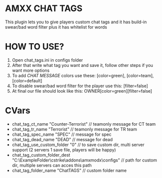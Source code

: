 # AMXX CHAT TAGS
This plugin lets you to give players custom chat tags and it has build-in swear/bad word filter plus it has whitelist for words

# HOW TO USE?
1. Open chat_tags.ini in configs folder
2. After that write what tag you want and save it, follow other steps if you want more options
3. To add *CHAT MESSAGE* colors use these: [color=green], [color=team], [color=default]
4. To disable swear/bad word filter for the player use this: [filter=false]
5. At final our file should look like this: OWNER[color=green][filter=false]

# CVars
- chat_tag_ct_name "Counter-Terrorist" // teamonly message for CT team
- chat_tag_tr_name "Terrorist" // teamonly message for TR team
- chat_tag_spec_name "SPEC" // message for spec
- chat_tag_dead_name "DEAD" // message for dead
- chat_tag_use_custom_folder "0" // to save custom dir, multi server support (2 servers 1 save file, players will be happy)
- chat_tag_custom_folder_dest "C:\ExampleFolder\cstrike\addons\amxmodx\configs" // path for custom dir, multiple servers can acces this path
- chat_tag_folder_name "ChatTAGS" // custom folder name
